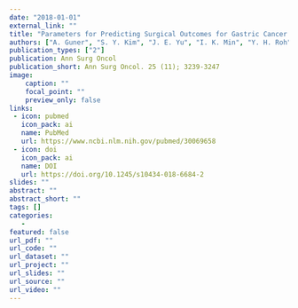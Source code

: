 ```yaml
---
date: "2018-01-01"
external_link: ""
title: "Parameters for Predicting Surgical Outcomes for Gastric Cancer Patients: Simple Is Better Than Complex"
authors: ["A. Guner", "S. Y. Kim", "J. E. Yu", "I. K. Min", "Y. H. Roh", "C. Roh", "W. J. Seo", "M. Cho", "S. Choi", "Y. Y. Choi", "T. Son", "J. H. Cheong", "W. J. Hyung", "S. H. Noh", "H. I. Kim"]
publication_types: ["2"]
publication: Ann Surg Oncol
publication_short: Ann Surg Oncol. 25 (11); 3239-3247
image:
    caption: ""
    focal_point: ""
    preview_only: false
links:
 - icon: pubmed
   icon_pack: ai
   name: PubMed
   url: https://www.ncbi.nlm.nih.gov/pubmed/30069658
 - icon: doi
   icon_pack: ai
   name: DOI
   url: https://doi.org/10.1245/s10434-018-6684-2
slides: ""
abstract: ""
abstract_short: ""
tags: []
categories: 
   - 
featured: false
url_pdf: ""
url_code: ""
url_dataset: ""
url_project: ""
url_slides: ""
url_source: ""
url_video: ""
---
```

